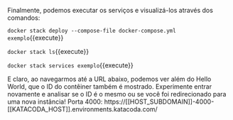 Finalmente, podemos executar os serviços e visualizá-los através dos comandos:

`docker stack deploy --compose-file docker-compose.yml exemplo`{{execute}}

`docker stack ls`{{execute}}

`docker stack services exemplo`{{execute}}

E claro, ao navegarmos até a URL abaixo, podemos ver além do Hello World, que o ID do contêiner também é mostrado.
Experimente entrar novamente e analisar se o ID é o mesmo ou se você foi redirecionado para uma nova instância!
Porta 4000: https://[[HOST_SUBDOMAIN]]-4000-[[KATACODA_HOST]].environments.katacoda.com/
